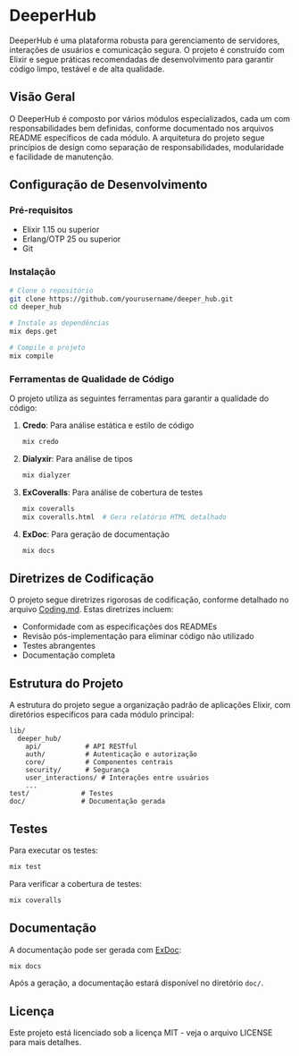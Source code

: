 # DeeperHub

DeeperHub é uma plataforma robusta para gerenciamento de servidores, interações de usuários e comunicação segura. O projeto é construído com Elixir e segue práticas recomendadas de desenvolvimento para garantir código limpo, testável e de alta qualidade.

## Visão Geral

O DeeperHub é composto por vários módulos especializados, cada um com responsabilidades bem definidas, conforme documentado nos arquivos README específicos de cada módulo. A arquitetura do projeto segue princípios de design como separação de responsabilidades, modularidade e facilidade de manutenção.

## Configuração de Desenvolvimento

### Pré-requisitos

- Elixir 1.15 ou superior
- Erlang/OTP 25 ou superior
- Git

### Instalação

```bash
# Clone o repositório
git clone https://github.com/yourusername/deeper_hub.git
cd deeper_hub

# Instale as dependências
mix deps.get

# Compile o projeto
mix compile
```

### Ferramentas de Qualidade de Código

O projeto utiliza as seguintes ferramentas para garantir a qualidade do código:

1. **Credo**: Para análise estática e estilo de código
   ```bash
   mix credo
   ```

2. **Dialyxir**: Para análise de tipos
   ```bash
   mix dialyzer
   ```

3. **ExCoveralls**: Para análise de cobertura de testes
   ```bash
   mix coveralls
   mix coveralls.html  # Gera relatório HTML detalhado
   ```

4. **ExDoc**: Para geração de documentação
   ```bash
   mix docs
   ```

## Diretrizes de Codificação

O projeto segue diretrizes rigorosas de codificação, conforme detalhado no arquivo [Coding.md](../Coding.md). Estas diretrizes incluem:

- Conformidade com as especificações dos READMEs
- Revisão pós-implementação para eliminar código não utilizado
- Testes abrangentes
- Documentação completa

## Estrutura do Projeto

A estrutura do projeto segue a organização padrão de aplicações Elixir, com diretórios específicos para cada módulo principal:

```
lib/
  deeper_hub/
    api/           # API RESTful
    auth/          # Autenticação e autorização
    core/          # Componentes centrais
    security/      # Segurança
    user_interactions/ # Interações entre usuários
    ...
test/             # Testes
doc/              # Documentação gerada
```

## Testes

Para executar os testes:

```bash
mix test
```

Para verificar a cobertura de testes:

```bash
mix coveralls
```

## Documentação

A documentação pode ser gerada com [ExDoc](https://github.com/elixir-lang/ex_doc):

```bash
mix docs
```

Após a geração, a documentação estará disponível no diretório `doc/`.

## Licença

Este projeto está licenciado sob a licença MIT - veja o arquivo LICENSE para mais detalhes.
